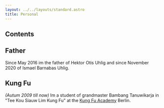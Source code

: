 ```yaml
---
layout: ../../layouts/standard.astro
title: Personal
---
```


## Contents

## Father

Since May 2016 im the father of Hektor Otis Uhlig and since November 2020 of Ismael Barnabas Uhlig.

## Kung Fu

_(Autum 2009 till now)_
Im a student of grandmaster Bambang Tanuwikarja in "Tee Kou Siauw Lim Kung Fu" at the [Kung Fu Academy](http://www.kungfuacademy.de/) Berlin.

